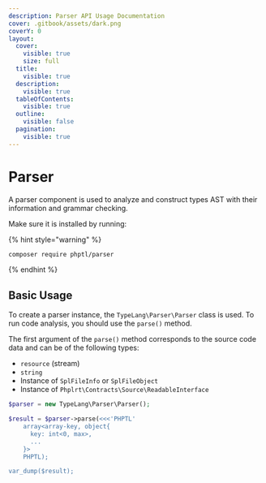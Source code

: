 ```yaml
---
description: Parser API Usage Documentation
cover: .gitbook/assets/dark.png
coverY: 0
layout:
  cover:
    visible: true
    size: full
  title:
    visible: true
  description:
    visible: true
  tableOfContents:
    visible: true
  outline:
    visible: false
  pagination:
    visible: true
---
```


# Parser

A parser component is used to analyze and construct types AST with their information and grammar checking.

Make sure it is installed by running:

{% hint style="warning" %}
```bash
composer require phptl/parser
```
{% endhint %}

## Basic Usage

To create a parser instance, the `TypeLang\Parser\Parser` class is used. To run code analysis, you should use the `parse()` method.

The first argument of the `parse()` method corresponds to the source code data and can be of the following types:

* `resource` (stream)
* `string`
* Instance of `SplFileInfo` or `SplFileObject`
* Instance of `Phplrt\Contracts\Source\ReadableInterface`

```php
$parser = new TypeLang\Parser\Parser();

$result = $parser->parse(<<<'PHPTL'
    array<array-key, object{
      key: int<0, max>,
      ...
    }>
    PHPTL);

var_dump($result);
```
